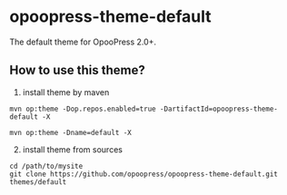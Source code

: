# opoopress-theme-default
The default theme for OpooPress 2.0+.


## How to use this theme?

1. install theme by maven

```
mvn op:theme -Dop.repos.enabled=true -DartifactId=opoopress-theme-default -X
```

```
mvn op:theme -Dname=default -X
```

2. install theme from sources

```
cd /path/to/mysite
git clone https://github.com/opoopress/opoopress-theme-default.git themes/default
```
